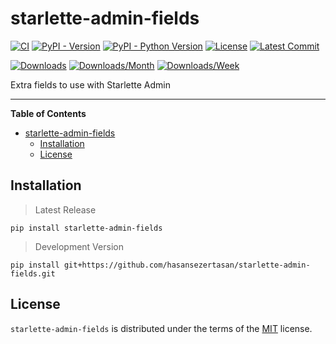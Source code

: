 # starlette-admin-fields

[![CI](https://github.com/hasansezertasan/starlette-admin-fields/actions/workflows/ci.yml/badge.svg)](https://github.com/hasansezertasan/starlette-admin-fields/actions?query=event%3Apush+branch%3Amain+workflow%3ACI)
[![PyPI - Version](https://img.shields.io/pypi/v/starlette-admin-fields.svg)](https://pypi.org/project/starlette-admin-fields)
[![PyPI - Python Version](https://img.shields.io/pypi/pyversions/starlette-admin-fields.svg)](https://pypi.org/project/starlette-admin-fields)
[![License](https://img.shields.io/github/license/hasansezertasan/starlette-admin-fields.svg)](https://github.com/hasansezertasan/starlette-admin-fields/blob/main/LICENSE)
[![Latest Commit](https://img.shields.io/github/last-commit/hasansezertasan/starlette-admin-fields)](https://github.com/hasansezertasan/starlette-admin-fields)

[![Downloads](https://pepy.tech/badge/starlette-admin-fields)](https://pepy.tech/project/starlette-admin-fields)
[![Downloads/Month](https://pepy.tech/badge/starlette-admin-fields/month)](https://pepy.tech/project/starlette-admin-fields)
[![Downloads/Week](https://pepy.tech/badge/starlette-admin-fields/week)](https://pepy.tech/project/starlette-admin-fields)

Extra fields to use with Starlette Admin

-----

**Table of Contents**

- [starlette-admin-fields](#starlette-admin-fields)
  - [Installation](#installation)
  - [License](#license)

## Installation

> Latest Release

```console
pip install starlette-admin-fields
```

> Development Version

```console
pip install git+https://github.com/hasansezertasan/starlette-admin-fields.git
```

## License

`starlette-admin-fields` is distributed under the terms of the [MIT](https://spdx.org/licenses/MIT.html) license.
